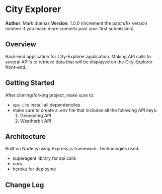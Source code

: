 # City Explorer

**Author**: Mark duenas
**Version**: 1.0.0 (increment the patch/fix version number if you make more commits past your first submission)

## Overview
<!-- Provide a high level overview of what this application is and why you are building it, beyond the fact that it's an assignment for this class. (i.e. What's your problem domain?) -->
Back-end application for City-Explorer application. Making API calls to several API's to retrieve data that will be displayed on the City-Explorer front-end.

## Getting Started
<!-- What are the steps that a user must take in order to build this app on their own machine and get it running? -->
After cloning/forking project, make sure to:
- `npm i` to install all dependenciies
- make sure to create a .env file that includes all the following API keys:
  1. Geocoding API
  2. Weatherbit API
## Architecture
<!-- Provide a detailed description of the application design. What technologies (languages, libraries, etc) you're using, and any other relevant design information. -->
Built on Node.js using Express.js framework.
Technologies used:
  - superagent library for api calls
  - cors
  - heroku for deployme
## Change Log
<!-- Use this area to document the iterative changes made to your application as each feature is successfully implemented. Use time stamps. Here's an examples:

01-02-2021 1:20pm - Application has functional express server, with a GET route for the location and weather resource, including errors if request is empy.
01-06-2021 8:30pm - Application has been refactored to make API calls to retreive data from Geocoding API and Weatherbit API using superagent.

## Credits and Collaborations
<!-- Give credit (and a link) to other people or resources that helped you build this application. -->
